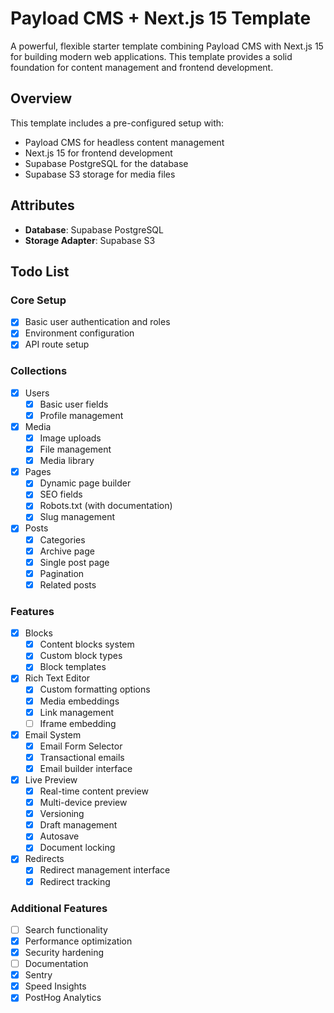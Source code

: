# Payload CMS + Next.js 15 Template

A powerful, flexible starter template combining Payload CMS with Next.js 15 for building modern web applications. This template provides a solid foundation for content management and frontend development.

## Overview

This template includes a pre-configured setup with:
- Payload CMS for headless content management
- Next.js 15 for frontend development
- Supabase PostgreSQL for the database
- Supabase S3 storage for media files

## Attributes

- **Database**: Supabase PostgreSQL
- **Storage Adapter**: Supabase S3

## Todo List

### Core Setup
- [x] Basic user authentication and roles
- [x] Environment configuration
- [x] API route setup

### Collections
- [x] Users
  - [x] Basic user fields
  - [x] Profile management
- [x] Media
  - [x] Image uploads
  - [x] File management
  - [x] Media library
- [x] Pages
  - [x] Dynamic page builder
  - [x] SEO fields
  - [x] Robots.txt (with documentation)
  - [x] Slug management
- [x] Posts
  - [x] Categories
  - [x] Archive page
  - [x] Single post page
  - [x] Pagination
  - [x] Related posts
### Features
- [x] Blocks
  - [x] Content blocks system
  - [x] Custom block types
  - [x] Block templates
- [x] Rich Text Editor
  - [x] Custom formatting options
  - [x] Media embeddings
  - [x] Link management
  - [ ] Iframe embedding
- [x] Email System
  - [x] Email Form Selector
  - [x] Transactional emails
  - [x] Email builder interface
- [x] Live Preview
  - [x] Real-time content preview
  - [x] Multi-device preview
  - [x] Versioning
  - [x] Draft management
  - [x] Autosave
  - [x] Document locking
- [x] Redirects
  - [x] Redirect management interface
  - [x] Redirect tracking

### Additional Features
- [ ] Search functionality
- [x] Performance optimization
- [x] Security hardening
- [ ] Documentation
- [x] Sentry
- [x] Speed Insights
- [x] PostHog Analytics